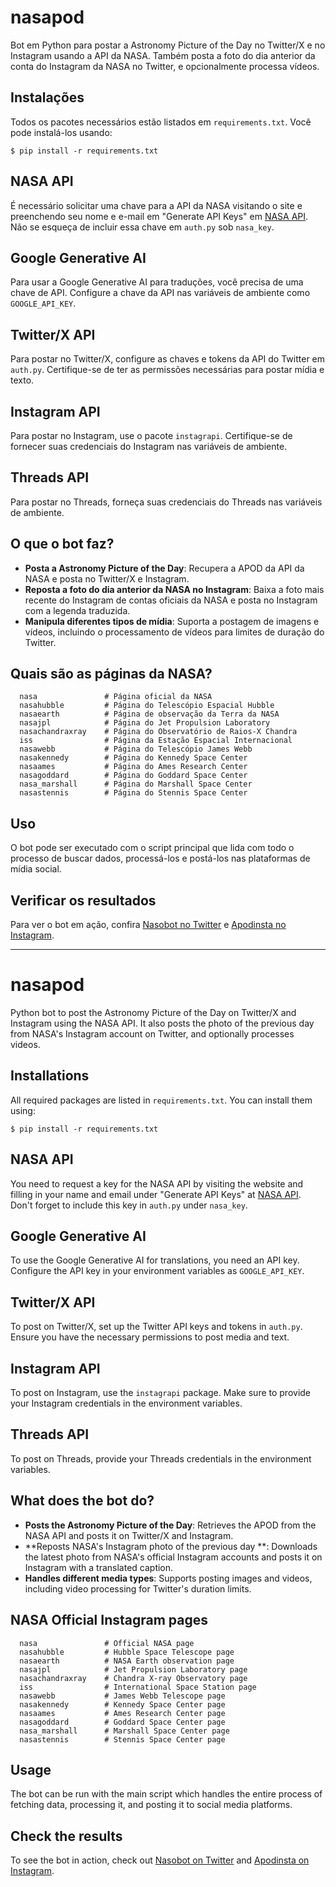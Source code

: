 # nasapod

Bot em Python para postar a Astronomy Picture of the Day no Twitter/X e no Instagram usando a API da NASA. Também posta a foto do dia anterior da conta do Instagram da NASA no Twitter, e opcionalmente processa vídeos.

## Instalações
Todos os pacotes necessários estão listados em `requirements.txt`. Você pode instalá-los usando:

```
$ pip install -r requirements.txt
```


## NASA API
É necessário solicitar uma chave para a API da NASA visitando o site e preenchendo seu nome e e-mail em "Generate API Keys" em [NASA API](https://api.nasa.gov/). Não se esqueça de incluir essa chave em `auth.py` sob `nasa_key`.

## Google Generative AI
Para usar a Google Generative AI para traduções, você precisa de uma chave de API. Configure a chave da API nas variáveis de ambiente como `GOOGLE_API_KEY`.

## Twitter/X API
Para postar no Twitter/X, configure as chaves e tokens da API do Twitter em `auth.py`. Certifique-se de ter as permissões necessárias para postar mídia e texto.

## Instagram API
Para postar no Instagram, use o pacote `instagrapi`. Certifique-se de fornecer suas credenciais do Instagram nas variáveis de ambiente.

## Threads API
Para postar no Threads, forneça suas credenciais do Threads nas variáveis de ambiente.

## O que o bot faz?
- **Posta a Astronomy Picture of the Day**: Recupera a APOD da API da NASA e posta no Twitter/X e Instagram.
- **Reposta a foto do dia anterior da NASA no Instagram**: Baixa a foto mais recente do Instagram de contas oficiais da NASA e posta no Instagram com a legenda traduzida.
- **Manipula diferentes tipos de mídia**: Suporta a postagem de imagens e vídeos, incluindo o processamento de vídeos para limites de duração do Twitter.

## Quais são as páginas da NASA?
```
  nasa               # Página oficial da NASA
  nasahubble         # Página do Telescópio Espacial Hubble
  nasaearth          # Página de observação da Terra da NASA
  nasajpl            # Página do Jet Propulsion Laboratory
  nasachandraxray    # Página do Observatório de Raios-X Chandra
  iss                # Página da Estação Espacial Internacional
  nasawebb           # Página do Telescópio James Webb
  nasakennedy        # Página do Kennedy Space Center
  nasaames           # Página do Ames Research Center
  nasagoddard        # Página do Goddard Space Center
  nasa_marshall      # Página do Marshall Space Center
  nasastennis        # Página do Stennis Space Center
```

## Uso
O bot pode ser executado com o script principal que lida com todo o processo de buscar dados, processá-los e postá-los nas plataformas de mídia social.

## Verificar os resultados
Para ver o bot em ação, confira [Nasobot no Twitter](https://twitter.com/nasobot) e [Apodinsta no Instagram](https://www.instagram.com/apodinsta/).

---

# nasapod

Python bot to post the Astronomy Picture of the Day on Twitter/X and Instagram using the NASA API. It also posts the photo of the previous day from NASA's Instagram account on Twitter, and optionally processes videos.

## Installations
All required packages are listed in `requirements.txt`. You can install them using:

```
$ pip install -r requirements.txt
```

## NASA API
You need to request a key for the NASA API by visiting the website and filling in your name and email under "Generate API Keys" at [NASA API](https://api.nasa.gov/). Don't forget to include this key in `auth.py` under `nasa_key`.

## Google Generative AI
To use the Google Generative AI for translations, you need an API key. Configure the API key in your environment variables as `GOOGLE_API_KEY`.

## Twitter/X API
To post on Twitter/X, set up the Twitter API keys and tokens in `auth.py`. Ensure you have the necessary permissions to post media and text.

## Instagram API
To post on Instagram, use the `instagrapi` package. Make sure to provide your Instagram credentials in the environment variables.

## Threads API
To post on Threads, provide your Threads credentials in the environment variables.

## What does the bot do?
- **Posts the Astronomy Picture of the Day**: Retrieves the APOD from the NASA API and posts it on Twitter/X and Instagram.
- **Reposts NASA's Instagram photo of the previous day **: Downloads the latest photo from NASA's official Instagram accounts and posts it on Instagram with a translated caption.
- **Handles different media types**: Supports posting images and videos, including video processing for Twitter's duration limits.

## NASA Official Instagram pages
```
  nasa               # Official NASA page
  nasahubble         # Hubble Space Telescope page
  nasaearth          # NASA Earth observation page
  nasajpl            # Jet Propulsion Laboratory page
  nasachandraxray    # Chandra X-ray Observatory page
  iss                # International Space Station page
  nasawebb           # James Webb Telescope page
  nasakennedy        # Kennedy Space Center page
  nasaames           # Ames Research Center page
  nasagoddard        # Goddard Space Center page
  nasa_marshall      # Marshall Space Center page
  nasastennis        # Stennis Space Center page
```

## Usage
The bot can be run with the main script which handles the entire process of fetching data, processing it, and posting it to social media platforms.

## Check the results
To see the bot in action, check out [Nasobot on Twitter](https://twitter.com/nasobot) and [Apodinsta on Instagram](https://www.instagram.com/apodinsta/).
